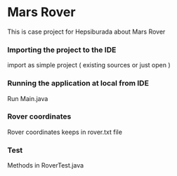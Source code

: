 # Mars Rover

This is case project for Hepsiburada about Mars Rover

### Importing the project to the IDE
import as simple project ( existing sources or just open ) 

### Running the application at local from IDE
Run Main.java

### Rover coordinates
Rover coordinates keeps in rover.txt file 

### Test 
Methods in RoverTest.java